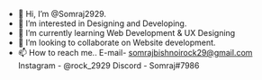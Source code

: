 - 👋 Hi, I’m @Somraj2929.
- 👀 I’m interested in Designing and Developing.
- 🌱 I’m currently learning Web Development & UX Designing
- 💞️ I’m looking to collaborate on Website development.
- 📫 How to reach me..
      E-mail- somrajbishnoirock29@gmail.com
      Instagram - @rock_2929
      Discord - Somraj#7986
      


